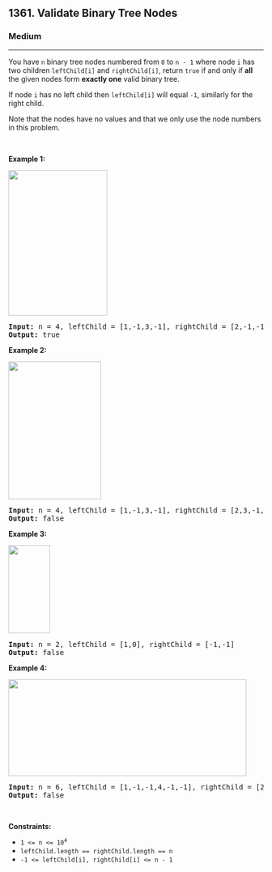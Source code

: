 <h2>1361. Validate Binary Tree Nodes</h2><h3>Medium</h3><hr><div style="user-select: auto;"><p style="user-select: auto;">You have <code style="user-select: auto;">n</code> binary tree nodes numbered from <code style="user-select: auto;">0</code> to <code style="user-select: auto;">n - 1</code> where node <code style="user-select: auto;">i</code> has two children <code style="user-select: auto;">leftChild[i]</code> and <code style="user-select: auto;">rightChild[i]</code>, return <code style="user-select: auto;">true</code> if and only if <strong style="user-select: auto;">all</strong> the given nodes form <strong style="user-select: auto;">exactly one</strong> valid binary tree.</p>

<p style="user-select: auto;">If node <code style="user-select: auto;">i</code> has no left child then <code style="user-select: auto;">leftChild[i]</code> will equal <code style="user-select: auto;">-1</code>, similarly for the right child.</p>

<p style="user-select: auto;">Note that the nodes have no values and that we only use the node numbers in this problem.</p>

<p style="user-select: auto;">&nbsp;</p>
<p style="user-select: auto;"><strong style="user-select: auto;">Example 1:</strong></p>
<img alt="" src="https://assets.leetcode.com/uploads/2019/08/23/1503_ex1.png" style="width: 195px; height: 287px; user-select: auto;">
<pre style="user-select: auto;"><strong style="user-select: auto;">Input:</strong> n = 4, leftChild = [1,-1,3,-1], rightChild = [2,-1,-1,-1]
<strong style="user-select: auto;">Output:</strong> true
</pre>

<p style="user-select: auto;"><strong style="user-select: auto;">Example 2:</strong></p>
<img alt="" src="https://assets.leetcode.com/uploads/2019/08/23/1503_ex2.png" style="width: 183px; height: 272px; user-select: auto;">
<pre style="user-select: auto;"><strong style="user-select: auto;">Input:</strong> n = 4, leftChild = [1,-1,3,-1], rightChild = [2,3,-1,-1]
<strong style="user-select: auto;">Output:</strong> false
</pre>

<p style="user-select: auto;"><strong style="user-select: auto;">Example 3:</strong></p>
<img alt="" src="https://assets.leetcode.com/uploads/2019/08/23/1503_ex3.png" style="width: 82px; height: 174px; user-select: auto;">
<pre style="user-select: auto;"><strong style="user-select: auto;">Input:</strong> n = 2, leftChild = [1,0], rightChild = [-1,-1]
<strong style="user-select: auto;">Output:</strong> false
</pre>

<p style="user-select: auto;"><strong style="user-select: auto;">Example 4:</strong></p>
<img alt="" src="https://assets.leetcode.com/uploads/2019/08/23/1503_ex4.png" style="width: 470px; height: 191px; user-select: auto;">
<pre style="user-select: auto;"><strong style="user-select: auto;">Input:</strong> n = 6, leftChild = [1,-1,-1,4,-1,-1], rightChild = [2,-1,-1,5,-1,-1]
<strong style="user-select: auto;">Output:</strong> false
</pre>

<p style="user-select: auto;">&nbsp;</p>
<p style="user-select: auto;"><strong style="user-select: auto;">Constraints:</strong></p>

<ul style="user-select: auto;">
	<li style="user-select: auto;"><code style="user-select: auto;">1 &lt;= n &lt;= 10<sup style="user-select: auto;">4</sup></code></li>
	<li style="user-select: auto;"><code style="user-select: auto;">leftChild.length == rightChild.length == n</code></li>
	<li style="user-select: auto;"><code style="user-select: auto;">-1 &lt;= leftChild[i], rightChild[i] &lt;= n - 1</code></li>
</ul>
</div>